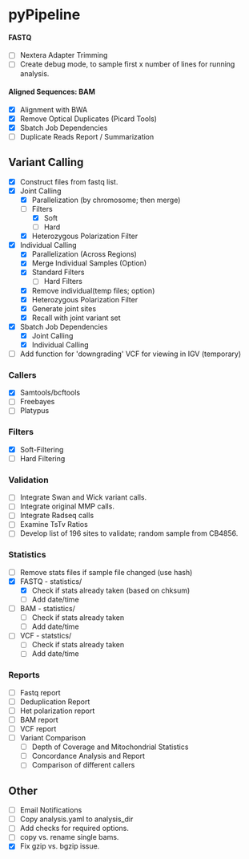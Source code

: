 pyPipeline
=========

#### FASTQ

- [ ] Nextera Adapter Trimming
- [ ] Create debug mode, to sample first x number of lines for running analysis.

#### Aligned Sequences: BAM

- [X] Alignment with BWA
- [X] Remove Optical Duplicates (Picard Tools)
- [X] Sbatch Job Dependencies
- [ ] Duplicate Reads Report / Summarization

## Variant Calling

- [X] Construct files from fastq list.
- [X] Joint Calling
	- [X] Parallelization (by chromosome; then merge)
	- [ ] Filters
		- [X] Soft
		- [ ] Hard
	- [X] Heterozygous Polarization Filter
- [X] Individual Calling
	- [X] Parallelization (Across Regions)
	- [X] Merge Individual Samples (Option)
	- [X] Standard Filters
		- [ ] Hard Filters
	- [X] Remove individual(temp files; option)
	- [X] Heterozygous Polarization Filter
	- [X] Generate joint sites
	- [X] Recall with joint variant set
- [X] Sbatch Job Dependencies
	- [X] Joint Calling
	- [X] Individual Calling
- [ ] Add function for 'downgrading' VCF for viewing in IGV (temporary)

### Callers 

- [X] Samtools/bcftools
- [ ] Freebayes
- [ ] Platypus

### Filters

- [X] Soft-Filtering
- [ ] Hard Filtering

### Validation

- [ ] Integrate Swan and Wick variant calls.
- [ ] Integrate original MMP calls.
- [ ] Integrate Radseq calls
- [ ] Examine TsTv Ratios
- [ ] Develop list of 196 sites to validate; random sample from CB4856.

### Statistics

- [ ] Remove stats files if sample file changed (use hash)
- [X] FASTQ - statistics/
	- [X] Check if stats already taken (based on chksum)
	- [ ] Add date/time
- [ ] BAM - statistics/
	- [ ] Check if stats already taken
	- [ ] Add date/time
- [ ] VCF - statstics/
	- [ ] Check if stats already taken
	- [ ] Add date/time

### Reports

- [ ] Fastq report
- [ ] Deduplication Report
- [ ] Het polarization report
- [ ] BAM report
- [ ] VCF report
- [ ] Variant Comparison
	- [ ] Depth of Coverage and Mitochondrial Statistics
	- [ ] Concordance Analysis and Report
	- [ ] Comparison of different callers

## Other

- [ ] Email Notifications
- [ ] Copy analysis.yaml to analysis_dir
- [ ] Add checks for required options.
- [ ] copy vs. rename single bams.
- [X] Fix gzip vs. bgzip issue.
